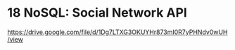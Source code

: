 # 18 NoSQL: Social Network API
https://drive.google.com/file/d/1Dg7LTXG3OKUYHr873mI0R7yPHNdv0wUH/view
